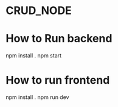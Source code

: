 # CRUD_NODE

# How to Run backend

npm install .
npm start

# How to run frontend

npm install .
npm run dev
